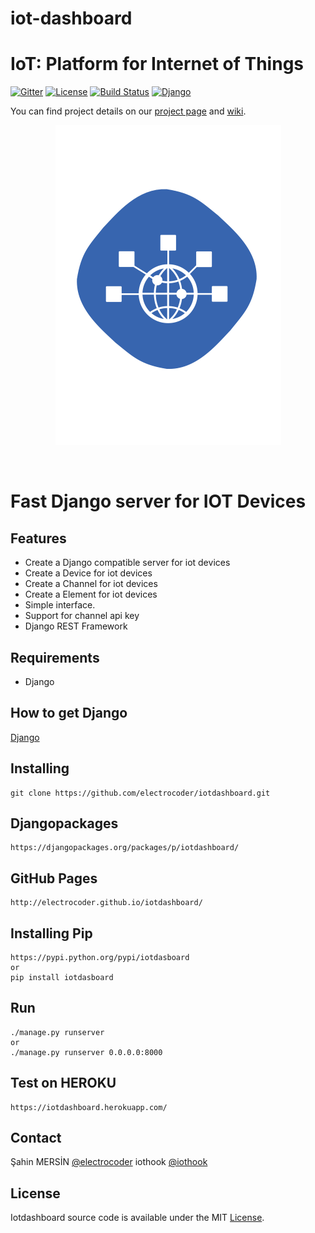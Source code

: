 # iot-dashboard
# IoT: Platform for Internet of Things
[![Gitter](https://badges.gitter.im/electrocoder/iot-dashboard.svg)](https://gitter.im/electrocoder/iot-dashboard?utm_source=badge&utm_medium=badge&utm_campaign=pr-badge)
[![License](https://img.shields.io/github/license/mashape/apistatus.svg)](LICENSE)
[![Build Status](https://travis-ci.org/Samsung/iotjs.svg?branch=master)](https://iothook.com/)
[![Django](https://img.shields.io/pypi/pyversions/Django.svg)](https://iothook.com/)

You can find project details on our [project page](https://iothook.com/) and [wiki](https://iothook.com/).

<p align="center">
<img 
    src="iotdashboard.png" 
    border="0" alt="IOT HOOK">
    </p>
<br>

<p align="center"><h1>Fast Django server for IOT Devices</h1></p>

Features
--------
- Create a Django compatible server for iot devices
- Create a Device for iot devices
- Create a Channel for iot devices
- Create a Element for iot devices
- Simple interface. 
- Support for channel api key
- Django REST Framework

Requirements
------------
- Django

How to get Django
----------

[Django](https://www.djangoproject.com/download/)

Installing
----------

```
git clone https://github.com/electrocoder/iotdashboard.git
```

Djangopackages
--------------

```
https://djangopackages.org/packages/p/iotdashboard/
```

GitHub Pages
--------------

```
http://electrocoder.github.io/iotdashboard/
```

Installing Pip
--------------

```
https://pypi.python.org/pypi/iotdasboard
or
pip install iotdasboard
```

Run
---

```
./manage.py runserver
or
./manage.py runserver 0.0.0.0:8000
```

Test on HEROKU
--------------

```
https://iotdashboard.herokuapp.com/
```

Contact
-------
Şahin MERSİN [@electrocoder](http://twitter.com/electrocoder)
iothook [@iothook](https://twitter.com/iothook)

License
-------
Iotdashboard source code is available under the MIT [License](/LICENSE).

